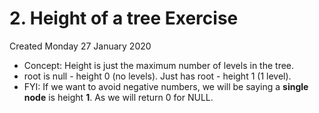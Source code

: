 # 2. Height of a tree Exercise
Created Monday 27 January 2020

* Concept: Height is just the maximum number of levels in the tree.
* root is null - height 0 (no levels). Just has root - height 1 (1 level).
* FYI: If we want to avoid negative numbers, we will be saying a **single node** is height **1**. As we will return 0 for NULL.
